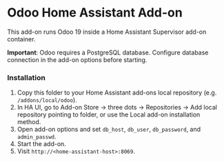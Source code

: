 # Odoo Home Assistant Add-on


This add-on runs Odoo 19 inside a Home Assistant Supervisor add-on container.


**Important**: Odoo requires a PostgreSQL database. Configure database connection in the add-on options before starting.


### Installation
1. Copy this folder to your Home Assistant add-ons local repository (e.g. `/addons/local/odoo`).
2. In HA UI, go to Add-on Store -> three dots -> Repositories -> Add local repository pointing to folder, or use the Local add-on installation method.
3. Open add-on options and set `db_host`, `db_user`, `db_password`, and `admin_passwd`.
4. Start the add-on.
5. Visit `http://<home-assistant-host>:8069`.